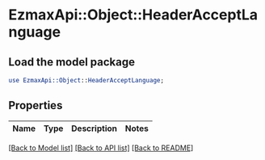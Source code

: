 # EzmaxApi::Object::HeaderAcceptLanguage

## Load the model package
```perl
use EzmaxApi::Object::HeaderAcceptLanguage;
```

## Properties
Name | Type | Description | Notes
------------ | ------------- | ------------- | -------------

[[Back to Model list]](../README.md#documentation-for-models) [[Back to API list]](../README.md#documentation-for-api-endpoints) [[Back to README]](../README.md)


